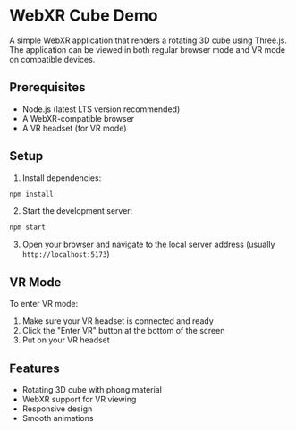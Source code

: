 # WebXR Cube Demo

A simple WebXR application that renders a rotating 3D cube using Three.js. The application can be viewed in both regular browser mode and VR mode on compatible devices.

## Prerequisites

- Node.js (latest LTS version recommended)
- A WebXR-compatible browser
- A VR headset (for VR mode)

## Setup

1. Install dependencies:
```bash
npm install
```

2. Start the development server:
```bash
npm start
```

3. Open your browser and navigate to the local server address (usually `http://localhost:5173`)

## VR Mode

To enter VR mode:
1. Make sure your VR headset is connected and ready
2. Click the "Enter VR" button at the bottom of the screen
3. Put on your VR headset

## Features

- Rotating 3D cube with phong material
- WebXR support for VR viewing
- Responsive design
- Smooth animations 